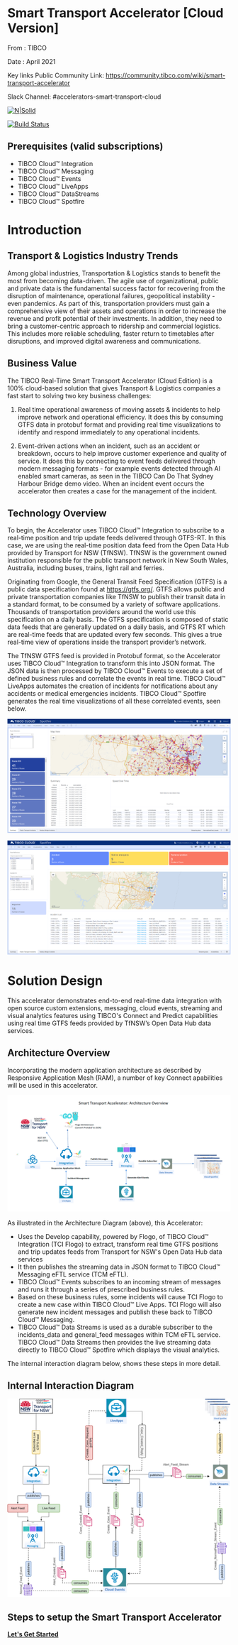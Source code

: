# Smart Transport Accelerator [Cloud Version]


From ​: TIBCO

Date ​: April 2021


Key links
Public Community Link: https://community.tibco.com/wiki/smart-transport-accelerator

Slack Channel: #accelerators-smart-transport-cloud


[![N|Solid](https://docs.tibco.com/pub/businessevents-standard/5.4.0/doc/html/static/logo.png)](https://tibco.com)

[![Build Status](https://travis-ci.org/joemccann/dillinger.svg?branch=master)](https://github.com/tibcofield/accelerators-public-transport.git)

## Prerequisites (valid subscriptions)
- TIBCO Cloud™ Integration
- TIBCO Cloud™ Messaging
- TIBCO Cloud™ Events 
- TIBCO Cloud™ LiveApps 
- TIBCO Cloud™ DataStreams 
- TIBCO Cloud™ Spotfire

# Introduction

## Transport & Logistics Industry Trends

Among global industries, Transportation & Logistics stands to benefit the most from becoming data-driven. The agile use of organizational, public and private data is the fundamental success factor for recovering from the disruption of maintenance, operational failures, geopolitical instability  - even pandemics. 
As part of this, transportation providers must gain a comprehensive view of their assets and operations in order to increase the revenue and profit potential of their investments. In addition, they need to bring a customer-centric approach to ridership and commercial logistics. This includes more reliable scheduling, faster return to timetables after disruptions, and improved digital awareness and communications.

## Business Value
The TIBCO Real-Time Smart Transport Accelerator (Cloud Edition) is a 100% cloud-based solution that gives Transport & Logistics companies a fast start to solving two key business challenges:

1. Real time operational awareness of moving assets & incidents to help improve network and operational efficiency. It does this by consuming GTFS data in protobuf format and providing real time visualizations to identify and respond immediately to any operational incidents.

2. Event-driven actions when an incident, such as an accident or breakdown, occurs to help improve customer experience and quality of service. It does this by connecting to event feeds delivered through modern messaging formats - for example events detected through AI enabled smart cameras, as seen in the TIBCO Can Do That Sydney Harbour Bridge demo video. When an incident event occurs the accelerator then creates a case for the management of the incident. 

## Technology Overview

To begin, the Accelerator uses  TIBCO Cloud™ Integration to subscribe to a real-time position and trip update feeds delivered through GTFS-RT. In this case, we are using the real-time position data feed from the Open Data Hub provided by Transport for NSW (TfNSW). TfNSW is the government owned institution responsible for the public transport network in New South Wales, Australia, including buses, trains, light rail and  ferries. 

Originating from Google, the General Transit Feed Specification (GTFS) is a public data specification found at https://gtfs.org/. GTFS allows public and private transportation companies like TfNSW to publish their transit data in a standard format, to be consumed by a variety of software applications. Thousands of transportation providers around the world use this specification on a daily basis. The GTFS specification is composed of static data feeds that are generally updated on a daily basis, and GTFS RT which are real-time feeds that are updated every few seconds. This gives a true real-time view of operations inside the transport provider’s network.

The TfNSW GTFS feed is provided in Protobuf format, so the Accelerator uses  TIBCO Cloud™ Integration to transform this into JSON format. The JSON data is then processed by TIBCO Cloud™ Events to execute a set of defined business rules and correlate the events in real time. TIBCO Cloud™ LiveApps automates the creation of incidents for notifications about any accidents or medical emergencies incidents. TIBCO Cloud™ Spotfire generates the real time visualizations of all these correlated events, seen below.

![Summary View](./docs/Images/RTPT_Summary_view.png)


![Incident View](./docs/Images/RTPT_Incident_view.png)

# Solution Design

This accelerator demonstrates end-to-end real-time data integration with open source custom extensions, messaging, cloud events, streaming and visual analytics features using TIBCO's Connect and Predict capabilities using real time GTFS feeds provided by TfNSW’s Open Data Hub data services.

## Architecture Overview

Incorporating the modern application architecture as described by Responsive Application Mesh (RAM), a number of key Connect apabilities will be used in this accelerator.

![Architecture View](./docs/Images/SmartTransport-ArchitectureOverview.png)

As illustrated in the Architecture Diagram (above), this Accelerator:
- Uses the Develop capability, powered by Flogo, of TIBCO Cloud™ Integration (TCI Flogo) to extract, transform real time GTFS positions and trip updates feeds from Transport for NSW's Open Data Hub data services 
- It then publishes the streaming data in JSON format to TIBCO Cloud™ Messaging eFTL service (TCM eFTL). 
- TIBCO Cloud™ Events subscribes to an incoming stream of messages and runs it through a series of prescribed business rules. 
- Based on these business rules, some incidents will cause TCI Flogo to create a new case within TIBCO Cloud™ Live Apps. TCI Flogo will also generate new incident messages and publish these back to TIBCO Cloud™ Messaging. 
- TIBCO Cloud™ Data Streams is used as a durable subscriber to the incidents_data and general_feed messages within TCM eFTL service.  TIBCO Cloud™ Data Streams then provides the live streaming data directly to TIBCO Cloud™ Spotfire which displays the visual analytics.

The internal interaction diagram below, shows these steps in more detail.

## Internal Interaction Diagram

![Component Interaction Overview ](./docs/Images/RTPT_Deep_Dive_Overview.png)


## Steps to setup the Smart Transport Accelerator
****[Let's Get Started](./docs/readme.md)****
